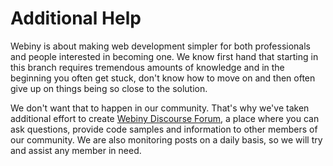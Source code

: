 # Additional Help

Webiny is about making web development simpler for both professionals and people interested in becoming one. We know first hand that starting in this branch requires tremendous amounts of knowledge and in the beginning you often get stuck, don't know how to move on and then often give up on things being so close to the solution.

We don't want that to happen in our community. That's why we've taken additional effort to create [Webiny Discourse Forum](https://forum.webiny.com/), a place where you can ask questions, provide code samples and information to other members of our community. We are also monitoring posts on a daily basis, so we will try and assist any member in need. 

